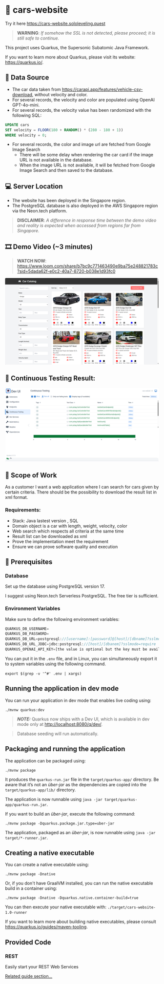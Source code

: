 # 🚗 cars-website

Try it here https://cars-website.sololeveling.quest
> **WARNING**: *If somehow the SSL is not detected, please proceed; it is still safe to continue.*

This project uses Quarkus, the Supersonic Subatomic Java Framework.

If you want to learn more about Quarkus, please visit its website: <https://quarkus.io/>.

## 📄 Data Source
- The car data taken from https://carapi.app/features/vehicle-csv-download, without velocity and color.
- For several records, the velocity and color are populated using OpenAI GPT-4o-mini.
- For several records, the velocity value has been randomized with the following SQL:
```sql
UPDATE cars 
SET velocity = FLOOR(180 + RANDOM() * (280 - 180 + 1)) 
WHERE velocity = 0; 
```
- For several records, the color and image url are fetched from Google Image Search
    - There will be some delay when rendering the car card if the image URL is not available in the database.
    - When the image URL is not available, it will be fetched from Google Image Search and then saved to the database.

## 💻 Server Location 
- The website has been deployed in the Singapore region.
- The PostgreSQL database is also deployed in the AWS Singapore region via the Neon.tech platform. 
> **DISCLAIMER**: *A difference in response time between the demo video and reality is expected when accessed from regions far from Singapore.*

## 🎞️ Demo Video (~3 minutes)

> **WATCH NOW**: https://www.loom.com/share/b7bc9c771463490e9ba75e248821783c?sid=5dada62f-e0c2-40a7-8720-b038e1d93fc0

![Car Website Screenshot](.github/cars-website.png)

## 🧪 Continuous Testing Result:
![Continuous Testing Result](.github/continuous-testing-result.png)

## 📝 Scope of Work
As a customer I want a web application where I can search for cars given by certain criteria.
There should be the possibility to download the result list in xml format.

### Requirements:
- Stack: Java lastest version , SQL
- Domain object is a car with length, weight, velocity, color
- Web search which respects all criteria at the same time
- Result list can be downloaded as xml
- Prove the implementation meet the requirement
- Ensure we can prove software quality and execution

## 🫙 Prerequisites

### Database
Set up the database using PostgreSQL version 17.

I suggest using Neon.tech Serverless PostgreSQL. The free tier is sufficient.

### Environment Variables
Make sure to define the following environment variables:

```js
QUARKUS_DB_USERNAME=
QUARKUS_DB_PASSWORD=
QUARKUS_DB_URL=postgresql://[username]:[password]@[host]/[dbname]?sslmode=require
QUARKUS_DB_URL_JDBC=jdbc:postgresql://[host]/[dbanem]?sslmode=require
QUARKUS_OPENAI_API_KEY=[the value is optional but the key must be available]
```

You can put it in the `.env` file, and in Linux, you can simultaneously export it to system variables using the following command.

`export $(grep -v '^#' .env | xargs)`

## Running the application in dev mode

You can run your application in dev mode that enables live coding using:

```shell script
./mvnw quarkus:dev
```

> **_NOTE:_**  Quarkus now ships with a Dev UI, which is available in dev mode only at <http://localhost:8080/q/dev/>.

> Database seeding will run automatically.

## Packaging and running the application

The application can be packaged using:

```shell script
./mvnw package
```

It produces the `quarkus-run.jar` file in the `target/quarkus-app/` directory.
Be aware that it’s not an _über-jar_ as the dependencies are copied into the `target/quarkus-app/lib/` directory.

The application is now runnable using `java -jar target/quarkus-app/quarkus-run.jar`.

If you want to build an _über-jar_, execute the following command:

```shell script
./mvnw package -Dquarkus.package.jar.type=uber-jar
```

The application, packaged as an _über-jar_, is now runnable using `java -jar target/*-runner.jar`.

## Creating a native executable

You can create a native executable using:

```shell script
./mvnw package -Dnative
```

Or, if you don't have GraalVM installed, you can run the native executable build in a container using:

```shell script
./mvnw package -Dnative -Dquarkus.native.container-build=true
```

You can then execute your native executable with: `./target/cars-website-1.0-runner`

If you want to learn more about building native executables, please consult <https://quarkus.io/guides/maven-tooling>.

## Provided Code

### REST

Easily start your REST Web Services

[Related guide section...](https://quarkus.io/guides/getting-started-reactive#reactive-jax-rs-resources)




